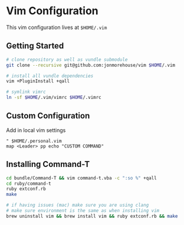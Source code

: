 Vim Configuration
=================

This vim configuration lives at `$HOME/.vim`

Getting Started
---------------

~~~ sh
# clone repository as well as vundle submodule
git clone --recursive git@github.com:jonmorehouse/vim $HOME/.vim

# install all vundle dependencies
vim +PluginInstall +qall

# symlink vimrc
ln -sf $HOME/.vim/vimrc $HOME/.vimrc

~~~

Custom Configuration
--------------------

Add in local vim settings
~~~ vim
" $HOME/.personal.vim
map <Leader> pp echo "CUSTOM COMMAND"
~~~

Installing Command-T
--------------------

~~~ sh
cd bundle/Command-T && vim command-t.vba -c ":so %" +qall
cd ruby/command-t 
ruby extconf.rb
make

# if having issues (mac) make sure you are using clang 
# make sure environment is the same as when installing vim
brew uninstall vim && brew install vim && ruby extconf.rb && make
~~~



